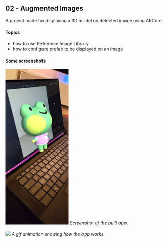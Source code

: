 ## 02 - Augmented Images
A project made for displaying a 3D model on detected image using ARCore.

#### Topics
- how to use Reference Image Library
- how to configure prefab to be displayed on an image

#### Some screenshots
<img src="app-example.jpg" width="200"/>
<em>Screenshot of the built app.</em>
<br><br>

<img src="app-example.gif" width="200"/>
<em>A gif animation showing how the app works.</em>

